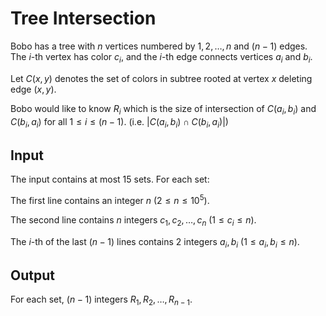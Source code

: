 # Tree Intersection

Bobo has a tree with $n$ vertices numbered by $1, 2, \dots, n$ and $(n - 1)$ edges.
The $i$-th vertex has color $c_i$, and the $i$-th edge connects vertices $a_i$ and $b_i$.

Let $C(x, y)$ denotes the set of colors in subtree rooted at vertex $x$ deleting edge $(x, y)$.

Bobo would like to know $R_i$ which is the size of intersection of $C(a_i, b_i)$ and $C(b_i, a_i)$ for all $1 \leq i \leq (n - 1)$.
(i.e. $|C(a_i, b_i) \cap C(b_i, a_i)|$)

## Input

The input contains at most 15 sets. For each set:

The first line contains an integer $n$ ($2 \leq n \leq 10^5$).

The second line contains $n$ integers $c_1, c_2, \dots, c_n$ ($1 \leq c_i \leq n$).

The $i$-th of the last $(n - 1)$ lines contains $2$ integers $a_i, b_i$
($1 \leq a_i, b_i \leq n$).

## Output

For each set, $(n - 1)$ integers $R_1, R_2, \dots, R_{n - 1}$.
